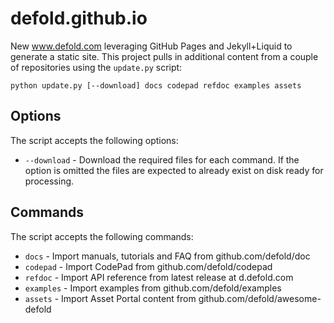 # defold.github.io

New www.defold.com leveraging GitHub Pages and Jekyll+Liquid to generate a static site. This project pulls in additional content from a couple of repositories using the `update.py` script:

```
python update.py [--download] docs codepad refdoc examples assets
```

## Options
The script accepts the following options:

* `--download` - Download the required files for each command. If the option is omitted the files are expected to already exist on disk ready for processing.

## Commands
The script accepts the following commands:

* `docs` - Import manuals, tutorials and FAQ from github.com/defold/doc
* `codepad` - Import CodePad from github.com/defold/codepad
* `refdoc` - Import API reference from latest release at d.defold.com
* `examples` - Import examples from github.com/defold/examples
* `assets` - Import Asset Portal content from github.com/defold/awesome-defold
